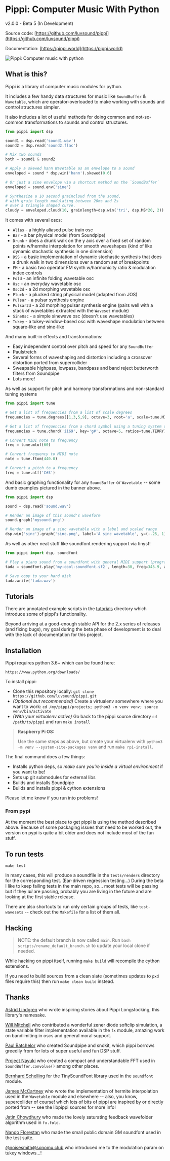 # Pippi: Computer Music With Python

v2.0.0 - Beta 5 (In Development)

Source code: [https://github.com/luvsound/pippi](https://github.com/luvsound/pippi)

Documentation: [https://pippi.world](https://pippi.world)

![Pippi: Computer music with python](banner.png)

## What is this?

Pippi is a library of computer music modules for python. 

It includes a few handy data structures for music like
`SoundBuffer` & `Wavetable`, which are operator-overloaded 
to make working with sounds and control structures simpler.

It also includes a lot of useful methods for doing common and 
not-so-common transformations to sounds and control structures. 

``` python
from pippi import dsp

sound1 = dsp.read('sound1.wav')
sound2 = dsp.read('sound2.flac')

# Mix two sounds
both = sound1 & sound2

# Apply a skewed hann Wavetable as an envelope to a sound
enveloped = sound * dsp.win('hann').skewed(0.6)

# Or just a sine envelope via a shortcut method on the `SoundBuffer`
enveloped = sound.env('sine')

# Synthesize a 10 second graincloud from the sound, 
# with grain length modulating between 20ms and 2s 
# over a triangle shaped curve.
cloudy = enveloped.cloud(10, grainlength=dsp.win('tri', dsp.MS*20, 2))
```

It comes with several oscs:

- `Alias` - a highly aliased pulse train osc
- `Bar` - a bar physical model (from Soundpipe)
- `Drunk` - does a drunk walk on the y axis over a fixed set of random points w/hermite interpolation for smooth waveshapes (kind of like dynamic stochastic synthesis in one dimension)
- `DSS` - a basic implementation of dynamic stochastic synthesis that does a drunk walk in two dimensions over a random set of breakpoints
- `FM` - a basic two operator FM synth w/harmonicity ratio & modulation index controls
- `Fold` - an infinite folding wavetable osc
- `Osc` - an everyday wavetable osc
- `Osc2d` - a 2d morphing wavetable osc
- `Pluck` - a plucked string physical model (adapted from JOS)
- `Pulsar` - a pulsar synthesis engine
- `Pulsar2d` - a 2d morphing pulsar synthesis engine (pairs well with a stack of wavetables extracted with the `Waveset` module)
- `SineOsc` - a simple sinewave osc (doesn't use wavetables)
- `Tukey` - a tukey-window-based osc with waveshape modulation between square-like and sine-like

And many built-in effects and transformations:

- Easy independent control over pitch and speed for any `SoundBuffer`
- Paulstretch
- Several forms of waveshaping and distortion including a crossover distortion ported from supercollider
- Sweapable highpass, lowpass, bandpass and band reject butterworth filters from Soundpipe
- Lots more!

As well as support for pitch and harmony transformations and non-standard tuning systems
``` python
from pippi import tune

# Get a list of frequencies from a list of scale degrees
frequencies = tune.degrees([1,3,5,9], octave=3, root='a', scale=tune.MINOR, ratios=tune.JUST)

# Get a list of frequencies from a chord symbol using a tuning system devised by Terry Riley
frequencies = tune.chord('ii69', key='g#', octave=5, ratios=tune.TERRY)

# Convert MIDI note to frequency
freq = tune.mtof(60)

# Convert frequency to MIDI note
note = tune.ftom(440.0)

# Convert a pitch to a frequency
freq = tune.ntf('C#3')
```
And basic graphing functionality for any `SoundBuffer` or `Wavetable` -- some dumb examples pictured in the banner above.

``` python
from pippi import dsp

sound = dsp.read('sound.wav')

# Render an image of this sound's waveform
sound.graph('mysound.png')

# Render an image of a sinc wavetable with a label and scaled range
dsp.win('sinc').graph('sinc.png', label='A sinc wavetable', y=(-.25, 1))
```

As well as other neat stuff like soundfont rendering support via tinysf!

``` python
from pippi import dsp, soundfont

# Play a piano sound from a soundfont with general MIDI support (program change is zero-indexed)
tada = soundfont.play('my-cool-soundfont.sf2', length=30, freq=345.9, amp=0.5, voice=0)

# Save copy to your hard disk
tada.write('tada.wav')
```

## Tutorials

There are annotated example scripts in the [tutorials](docs/tutorials) directory which introduce some of pippi's functionality.

Beyond arriving at a good-enough stable API for the 2.x series of releases (and fixing bugs), my goal during the 
beta phase of development is to deal with the lack of documentation for this project.


## Installation

Pippi requires python 3.6+ which can be found here:

    https://www.python.org/downloads/

To install pippi:

- Clone this repository locally: `git clone https://github.com/luvsound/pippi.git`
- _(Optional but recommended)_ Create a virtualenv somewhere where you want to work: `cd /my/pippi/projects; python3 -m venv venv; source venv/bin/activate`
- _(With your virtualenv active)_ Go back to the pippi source directory `cd /path/to/pippi` and run `make install` 

> **Raspberry Pi OS:**
> 
> Use the same steps as above, but create your virtualenv with `python3 -m venv --system-site-packages venv` and run `make rpi-install`.

The final command does a few things:

- Installs python deps, so *make sure you're inside a virtual environment* if you want to be!
- Sets up git submodules for external libs
- Builds and installs Soundpipe
- Builds and installs pippi & cython extensions

Please let me know if you run into problems!

### From pypi

At the moment the best place to get pippi is using the method described above. Because of some packaging issues that need to be worked out, the version on pypi is quite a bit older and does not include most of the fun stuff.

## To run tests

    make test

In many cases, this will produce a soundfile in the `tests/renders` directory for the corresponding test. (Ear-driven regression testing...)
During the beta I like to keep failing tests in the main repo, so... most tests will be passing but if they *all* are passing, probably you are living in the future and are looking at the first stable release.

There are also shortcuts to run only certain groups of tests, like `test-wavesets` -- check out the `Makefile` for a list of them all.

## Hacking

> NOTE: the default branch is now called `main`. Run `bash scripts/rename_default_branch.sh` to update your local clone if needed.

While hacking on pippi itself, running `make build` will recompile the cython extensions.

If you need to build sources from a clean slate (sometimes updates to `pxd` files require this) then run `make clean build` instead.

## Thanks

[Astrid Lindgren](https://en.wikipedia.org/wiki/Astrid_Lindgren) who wrote inspiring stories about Pippi Longstocking, this library's namesake.

[Will Mitchell](https://github.com/liquidcitymotors/) who contributed a wonderful zener diode softclip simulation, a state variable filter implementation available in the `fx` module, amazing work on bandlimiting in oscs and general moral support.

[Paul Batchelor](https://github.com/PaulBatchelor/Soundpipe) who created Soundpipe and sndkit, which pippi borrows greedily from for lots of super useful and fun DSP stuff.

[Project Nayuki](https://www.nayuki.io/page/free-small-fft-in-multiple-languages) who created a compact and understandable FFT used in `SoundBuffer.convolve()` among other places.

[Bernhard Schelling](https://zillalib.github.io/) for the TinySoundFont library used in the `soundfont` module.

[James McCartney](https://www.musicdsp.org/en/latest/Other/93-hermite-interpollation.html) who wrote the implementation of hermite interpolation used in the `Wavetable` module and elsewhere -- also, you know, supercollider of course! which lots of bits of pippi are inspired by or directly ported from -- see the libpippi sources for more info!

[Jatin Chowdhury](https://ccrma.stanford.edu/~jatin/ComplexNonlinearities/Wavefolder.html) who made the lovely saturating feedback wavefolder algorithm used in `fx.fold`.

[Nando Florestan](http://dev.nando.audio/) who made the small public domain GM soundfont used in the test suite.

[@noisesmith@sonomu.club](https://sonomu.club/@noisesmith) who introduced me to the modulation param on tukey windows...!
